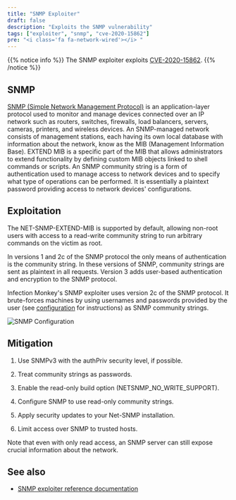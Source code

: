 ```yaml
---
title: "SNMP Exploiter"
draft: false
description: "Exploits the SNMP vulnerability"
tags: ["exploiter", "snmp", "cve-2020-15862"]
pre: "<i class='fa fa-network-wired'></i> "
---
```


{{% notice info %}}
The SNMP exploiter exploits [CVE-2020-15862](
https://cve.mitre.org/cgi-bin/cvename.cgi?name=CVE-2020-15862).
{{% /notice %}}

## SNMP

[SNMP (Simple Network Management Protocol)](
https://en.wikipedia.org/wiki/Simple_Network_Management_Protocol) is an
application-layer protocol used to monitor and manage devices connected over
an IP network such as routers, switches, firewalls, load balancers, servers,
cameras, printers, and wireless devices. An SNMP-managed network consists of
management stations, each having its own local database with information about
the network, know as the MIB (Management Information Base). EXTEND MIB is a
specific part of the MIB that allows administrators to extend functionality by
defining custom MIB objects linked to shell commands or scripts. An SNMP
community string is a form of authentication used to manage access to network
devices and to specify what type of operations can be performed. It is
essentially a plaintext password providing access to network devices'
configurations.

## Exploitation

The NET-SNMP-EXTEND-MIB is supported by default, allowing non-root users with
access to a read-write community string to run arbitrary commands on the victim
as root.

In versions 1 and 2c of the SNMP protocol the only means of authentication is
the community string. In these versions of SNMP, community strings are sent as
plaintext in all requests. Version 3 adds user-based authentication and
encryption to the SNMP protocol.

Infection Monkey's SNMP exploiter uses version 2c of the SNMP protocol. It
brute-forces machines by using usernames and passwords provided by the user
(see [configuration](/usage/configuration) for instructions) as SNMP community
strings.

![SNMP Configuration](
/images/island/configuration-page/snmp-exploiter-configuration.png
"SNMP Configuration")

## Mitigation

1. Use SNMPv3 with the authPriv security level, if possible.

1. Treat community strings as passwords.

1. Enable the read-only build option (NETSNMP_NO_WRITE_SUPPORT).

1. Configure SNMP to use read-only community strings.

1. Apply security updates to your Net-SNMP installation.

1. Limit access over SNMP to trusted hosts.

Note that even with only read access, an SNMP server can still expose crucial
information about the network.

## See also
- [SNMP exploiter reference documentation](/reference/exploiters/snmp)
